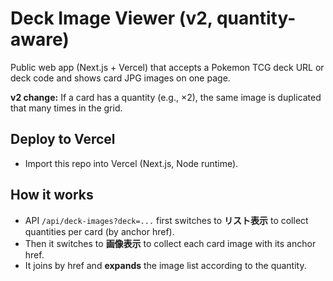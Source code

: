 # Deck Image Viewer (v2, quantity-aware)

Public web app (Next.js + Vercel) that accepts a Pokemon TCG deck URL or deck code and shows card JPG images on one page.

**v2 change:** If a card has a quantity (e.g., ×2), the same image is duplicated that many times in the grid.

## Deploy to Vercel
- Import this repo into Vercel (Next.js, Node runtime).

## How it works
- API `/api/deck-images?deck=...` first switches to **リスト表示** to collect quantities per card (by anchor href).
- Then it switches to **画像表示** to collect each card image with its anchor href.
- It joins by href and **expands** the image list according to the quantity.
